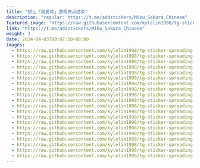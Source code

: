 ```yaml
---
title: "想让「我爱你」游戏快点结束"
description: "regular: https://t.me/addstickers/Miku_Sakura_Chinese"
featured_image: "https://raw.githubusercontent.com/kylelin1998/tg-sticker-spreading-worldwide-images/main/img/1351ac0d-5e4a-4a9c-b493-b109beb9c4f2.jpg"
link: "https://t.me/addstickers/Miku_Sakura_Chinese"
weight: 3
date: 2024-04-03T08:07:10+08:00
images:
  - https://raw.githubusercontent.com/kylelin1998/tg-sticker-spreading-worldwide-images/main/img/1351ac0d-5e4a-4a9c-b493-b109beb9c4f2.jpg
  - https://raw.githubusercontent.com/kylelin1998/tg-sticker-spreading-worldwide-images/main/img/96fb64ee-9e43-49e5-aa8c-0dd4e7dbb218.jpg
  - https://raw.githubusercontent.com/kylelin1998/tg-sticker-spreading-worldwide-images/main/img/fa4bd3f8-1926-4fbb-985c-b5f55f1ff4ba.jpg
  - https://raw.githubusercontent.com/kylelin1998/tg-sticker-spreading-worldwide-images/main/img/1475f94f-2ceb-4a5b-ad59-bb9424a8f37f.jpg
  - https://raw.githubusercontent.com/kylelin1998/tg-sticker-spreading-worldwide-images/main/img/ff4d82c2-3493-414a-98f1-dc40c001d225.jpg
  - https://raw.githubusercontent.com/kylelin1998/tg-sticker-spreading-worldwide-images/main/img/d05bcedf-fa4d-4874-8a4e-45e9c91bd77c.jpg
  - https://raw.githubusercontent.com/kylelin1998/tg-sticker-spreading-worldwide-images/main/img/f67e9b13-9a5f-49a2-b135-90a736302874.jpg
  - https://raw.githubusercontent.com/kylelin1998/tg-sticker-spreading-worldwide-images/main/img/4ff2c9cd-af37-451f-98e6-39bac65f89bd.jpg
  - https://raw.githubusercontent.com/kylelin1998/tg-sticker-spreading-worldwide-images/main/img/81cb74f0-d353-4c22-831a-1e306d3f6723.jpg
  - https://raw.githubusercontent.com/kylelin1998/tg-sticker-spreading-worldwide-images/main/img/45715dd7-28aa-4b5f-b881-53c18686f84e.jpg
  - https://raw.githubusercontent.com/kylelin1998/tg-sticker-spreading-worldwide-images/main/img/87c853f3-44a7-4105-9a98-bcb43f04f5a3.jpg
  - https://raw.githubusercontent.com/kylelin1998/tg-sticker-spreading-worldwide-images/main/img/63a6a493-1ad7-4893-8853-a1cbff6e090f.jpg
  - https://raw.githubusercontent.com/kylelin1998/tg-sticker-spreading-worldwide-images/main/img/9f413ed0-e90b-4abe-b1c5-2d67e5797ea0.jpg
  - https://raw.githubusercontent.com/kylelin1998/tg-sticker-spreading-worldwide-images/main/img/32df394c-c4ca-4327-9181-1bde3c7f7f8c.jpg
  - https://raw.githubusercontent.com/kylelin1998/tg-sticker-spreading-worldwide-images/main/img/783145cb-97bb-4981-8b04-3071f6bb98b3.jpg
  - https://raw.githubusercontent.com/kylelin1998/tg-sticker-spreading-worldwide-images/main/img/41929752-3e3b-456d-a74e-1d79bbda9d78.jpg
  - https://raw.githubusercontent.com/kylelin1998/tg-sticker-spreading-worldwide-images/main/img/1b4aacda-9513-4008-82c5-50d2d200c31f.jpg
  - https://raw.githubusercontent.com/kylelin1998/tg-sticker-spreading-worldwide-images/main/img/17824ac1-81af-45a8-91e8-4a8d0b7eec29.jpg
  - https://raw.githubusercontent.com/kylelin1998/tg-sticker-spreading-worldwide-images/main/img/214937b0-71b5-4ae0-88d7-8adea1fae075.jpg
  - https://raw.githubusercontent.com/kylelin1998/tg-sticker-spreading-worldwide-images/main/img/dedaa4cf-b4b6-45d6-b6cd-fbb3947371fe.jpg
---
```

